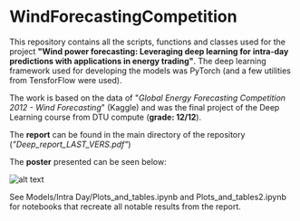 # WindForecastingCompetition

This repository contains all the scripts, functions and classes used for the project **"Wind power forecasting: Leveraging deep learning for intra-day predictions with applications in energy trading"**. The deep learning framework used for developing the models was PyTorch (and a few utilities from TensforFlow were used).
 
The work is based on the data of "_Global Energy Forecasting Competition 2012 - Wind Forecasting_" (Kaggle) and was the final project of the Deep Learning course from DTU compute (**grade: 12/12**).


The **report** can be found in the main directory of the repository (_"Deep_report_LAST_VERS.pdf"_)

The **poster** presented can be seen below:

![alt text](Articles/Deep_poster-1.png)

See Models/Intra Day/Plots_and_tables.ipynb and Plots_and_tables2.ipynb for notebooks that recreate all notable results from the report.
